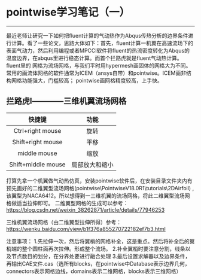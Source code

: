 # pointwise学习笔记（一）
---
最近老师让研究一下如何把fluent计算的气动热作为Abqus传热分析的边界条件进行计算。看了一些论文，思路大体如下：首先，fluent计算一机翼在高速流场下的
表面气动力，然后利用编程或者MPCCI软件将fluent的热流密度转化为Abqus的温度边界，在abqus里进行稳态计算。而首个拦路虎就是fluent气动热计算。fluent里的
网格为流场网格，与我们平时用hypermesh画固体的网格大为不同。常用的画流体网格的软件通常为ICEM（ansys自带）和pointwise。ICEM画非结构网格功能强大，门槛较高；
pointwise画网格精度较高，上手快。

## 拦路虎Ⅰ————三维机翼流场网格

快捷键|功能
:--:|:--:
Ctrl+right mouse|旋转
Shift+right mouse|平移
middle mouse|缩放
Shift+middle mouse|局部放大和缩小

打算先拿一个机翼做气动热仿真，安装pointwise软件后，在安装目录文件夹内有预先画好的二维翼型流场网格(pointwise\PointwiseV18.0R1\tutorials\2DAirfoil)
,该翼型为NACA6412。所以想得到一三维机翼的流场网格，将此二维翼型流场网格做适当拉伸即可。
二维翼型网格的生成可以参考：
https://blog.csdn.net/weixin_38262871/article/details/77946253

三维机翼流场网格（由二维翼型拉伸所得）参考：
https://wenku.baidu.com/view/b1f376a855270722182ef7b3.html

注意事项：
1.先拉伸一次，然后将翼梢的网格补全，这是重点。然后将补全后的翼梢端的整个圆柱面再次拉伸。形成整个流场。
2.补全翼梢时要注意分割，线条以及节点数目的划分，在分界处要进行融合处理
3.最后设置求解器以及边界条件，再输出CAE文件.cas（选所有blocks，在pointwise中Database表示边界几何，connectors表示网格边线，domains表示二维网格，blocks表示三维网格）


